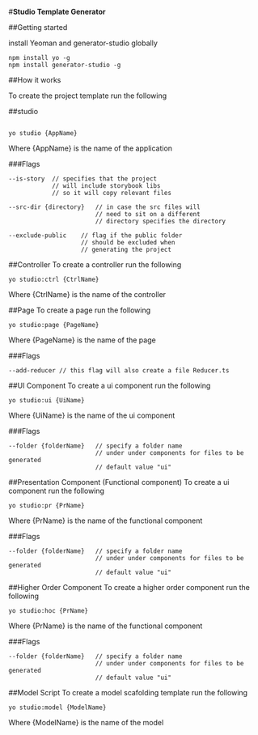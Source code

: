 #__Studio Template Generator__

##Getting started

install Yeoman and generator-studio globally

```
npm install yo -g
npm install generator-studio -g
```


##How it works

To create the project template run the following

##studio
```

yo studio {AppName}

```
Where {AppName} is the name of the application

###Flags
```
--is-story  // specifies that the project 
            // will include storybook libs 
            // so it will copy relevant files

--src-dir {directory}   // in case the src files will 
                        // need to sit on a different 
                        // directory specifies the directory

--exclude-public    // flag if the public folder 
                    // should be excluded when 
                    // generating the project
```

##Controller
To create a controller run the following 

```
yo studio:ctrl {CtrlName}
```
Where {CtrlName} is the name of the controller

##Page
To create a page run the following 

```
yo studio:page {PageName}
```
Where {PageName} is the name of the page

###Flags
```
--add-reducer // this flag will also create a file Reducer.ts
```

##UI Component
To create a ui component run the following 

```
yo studio:ui {UiName}
```
Where {UiName} is the name of the ui component

###Flags
```
--folder {folderName}   // specify a folder name 
                        // under under components for files to be generated
                        // default value "ui"
```

##Presentation Component (Functional component)
To create a ui component run the following 

```
yo studio:pr {PrName}
```
Where {PrName} is the name of the functional component

###Flags
```
--folder {folderName}   // specify a folder name 
                        // under under components for files to be generated
                        // default value "ui"
```

##Higher Order Component
To create a higher order component run the following 

```
yo studio:hoc {PrName}
```
Where {PrName} is the name of the functional component

###Flags
```
--folder {folderName}   // specify a folder name 
                        // under under components for files to be generated
                        // default value "ui"
```

##Model Script
To create a model scafolding template run the following 

```
yo studio:model {ModelName}
```
Where {ModelName} is the name of the model